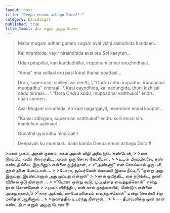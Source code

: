 ```yaml
---
layout: post
title: "Deepa ennum azhagu Dora!!!"
category: kavidaigal
published: true
title_tamil: தீபா எனும் அழகு டோரா
---
```


<div id="english-poem">

>Malar mugam adhan gunam sugam aval vizhi alaindhida kandaen...
>
>Kai nirambida, vayir niraindhida aval oru Sol kaeyten...
>
>Udan pirapillai, kan kandadhillai, iruppinum ennai soozhndhaal..
>
>"Anna" ena sollaal oru pasi kural thanai poattaal...
>
>Dora, superman, smiley ivai neetti, \\
>"Ondru adhu irupadhu, irandanaal muppadhu" endraal.. \\
>Kaal oayndhida, kai nadungida, thuni kizhisal oadu ninraal.... \\
>"Dora Ondru kudu, muppadhai vaitthukol" endru naan sonnen..
>
>Aval Mugam virindhida, en kaal nagargaiyil, meendum ennai kooptal...
>
>"Kaasu adhigam, superman vaitthukol" endru solli ennai siru manidhan aakinaal...
>
>Gunathil uyarndhu nindraal!!!
>
>Deepavali ku munnaal...naan kanda Deepa enum azhagu Dora!!!
</div>
<div id="tamil-poem">
>மலர் முகம், அதன் குணம், சுகம் அவள் விழி அலைந்திட கண்டேன்,
>
>கை நிரம்பிட, வயிர் நிறைந்திட, அவள் ஒரு சொல் கேட்டேன் .
>
>உடன் பிறப்பில்லை, கண் கண்டதில்லை, இருபினும் என்னை சூழ்ந்தாள்,
>
>“அண்ணா” என சொல்லால் ஒரு பசி குரல் தனை போட்டாள்....
>
>டோரா, சூப்பர்மேன்  ஸ்மைலி இவை நீட்டி,\\
“ஒன்று அது இருவது, இரண்டானால் அது முப்பது என்றாள்”
>
>கால் ஒயிந்திட, கை நடுங்கிட, துணி விரிசல் ஓடு நின்றாள் ...
>
>“டோரா ஒன்று கூடு, முப்பத்தை வைத்துக்கொள்” என்று நான் சொன்னேன்
>
>முகம் விரிந்திட, என் கால் நகற்கையில், மீண்டும் என்னை அழைத்தாள்,\\
>“காசு அதிகம், ஸுபேர்மனையும் வைத்துக்கொள்” என்று சொல்லி  சிறு மனிதன் ஆகினால்...
>
>குணத்தில் உயர்ந்து நின்றாள்...
>
>--- தீபாவளிக்கு முன் நான் கண்ட தீபா எனும் அழகு டோரா !!!
</div>
